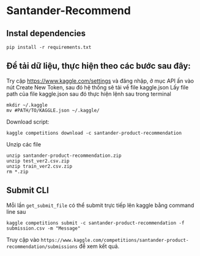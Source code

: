 # Santander-Recommend


## Instal dependencies
```
pip install -r requirements.txt
```
## Để tải dữ liệu, thực hiện theo các bước sau đây:
Try cập https://www.kaggle.com/settings và đăng nhập, ở mục API ấn vào nút Create New Token, sau đó hệ thống sẽ tải về file kaggle.json
Lấy file path của file kaggle.json sau đó thực hiện lệnh sau trong terminal
```
mkdir ~/.kaggle
mv #PATH/TO/KAGGLE.json ~/.kaggle/
```
Download script:
```
kaggle competitions download -c santander-product-recommendation
```
Unzip các file
```
unzip santander-product-recommendation.zip
unzip test_ver2.csv.zip
unzip train_ver2.csv.zip
rm *.zip
```

## Submit CLI
Mỗi lần `get_submit_file` có thể submit trực tiếp lên kaggle bằng command line sau
```
kaggle competitions submit -c santander-product-recommendation -f submission.csv -m "Message"
```
Truy cập vào `https://www.kaggle.com/competitions/santander-product-recommendation/submissions` để xem kết quả.
